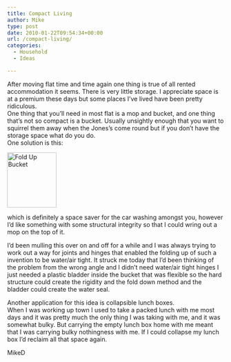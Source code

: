 ```yaml
---
title: Compact Living
author: Mike
type: post
date: 2010-01-22T09:54:34+00:00
url: /compact-living/
categories:
  - Household
  - Ideas

---
```

After moving flat time and time again one thing is true of all rented accommodation it seems. There is very little storage. I appreciate space is at a premium these days but some places I&#8217;ve lived have been pretty ridiculous.  
One thing that you&#8217;ll need in most flat is a mop and bucket, and one thing that&#8217;s not so compact is a bucket. Usually unsightly enough that you want to squirrel them away when the Jones&#8217;s come round but if you don&#8217;t have the storage space what do you do.  
One solution is this:

<img loading="lazy" class="alignleft" title="Fold Up Bucket" src="http://www.frost.co.uk/images/product_images/large/9107.jpg" alt="Fold Up Bucket" width="114" height="128" /> 

which is definitely a space saver for the car washing amongst you, however I&#8217;d like something with some structural integrity so that I could wring out a mop on the top of it.

I&#8217;d been mulling this over on and off for a while and I was always trying to work out a way for joints and hinges that enabled the folding up of such a invention to be water/air tight. It struck me today that I&#8217;d been thinking of the problem from the wrong angle and I didn&#8217;t need water/air tight hinges I just needed a plastic bladder inside the bucket that was flexible so the hard structure could create the rigidity and the fold down method and the bladder could create the water seal.

Another application for this idea is collapsible lunch boxes.  
When I was working up town I used to take a packed lunch with me most days and it was pretty much the only thing I was taking with me, and it was somewhat bulky. But carrying the empty lunch box home with me meant that I was carrying bulky nothingness with me. If I could collapse my lunch box I&#8217;d reclaim all that space again.

MikeD